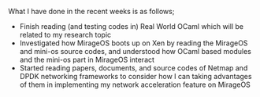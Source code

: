What I have done in the recent weeks is as follows;
 - Finish reading (and testing codes in) Real World OCaml which will be related to my research topic
 - Investigated how MirageOS boots up on Xen by reading the MirageOS and mini-os source codes, and understood how OCaml based modules and the mini-os part in MirageOS interact
 - Started reading papers, documents, and source codes of Netmap and DPDK networking frameworks to consider how I can taking advantages of them in implementing my network acceleration feature on MirageOS
